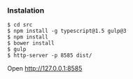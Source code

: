 ### Instalation

``` shell
$ cd src
$ npm install -g typescript@1.5 gulp@3
$ npm install
$ bower install
$ gulp
$ http-server -p 8585 dist/
```

Open http://127.0.0.1:8585
